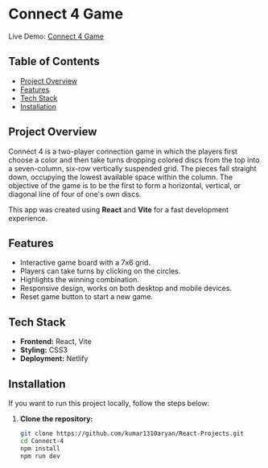 # Connect 4 Game

  
Live Demo: [Connect 4 Game](https://connect4-kumar1310aryan.netlify.app/)

## Table of Contents
- [Project Overview](#project-overview)
- [Features](#features)
- [Tech Stack](#tech-stack)
- [Installation](#installation)

## Project Overview

Connect 4 is a two-player connection game in which the players first choose a color and then take turns dropping colored discs from the top into a seven-column, six-row vertically suspended grid. The pieces fall straight down, occupying the lowest available space within the column. The objective of the game is to be the first to form a horizontal, vertical, or diagonal line of four of one's own discs.

This app was created using **React** and **Vite** for a fast development experience.

## Features

- Interactive game board with a 7x6 grid.
- Players can take turns by clicking on the circles.
- Highlights the winning combination.
- Responsive design, works on both desktop and mobile devices.
- Reset game button to start a new game.

## Tech Stack

- **Frontend:** React, Vite
- **Styling:** CSS3
- **Deployment:** Netlify

## Installation

If you want to run this project locally, follow the steps below:

1. **Clone the repository:**

   ```bash
   git clone https://github.com/kumar1310aryan/React-Projects.git
   cd Connect-4
   npm install
   npm run dev